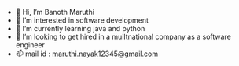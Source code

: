 - 👋 Hi, I’m Banoth Maruthi 
- 👀 I’m interested in software development
- 🌱 I’m currently learning java and python
- 💞️ I’m looking to get hired in a muiltnational company as a software engineer
- 📫 mail id : maruthi.nayak12345@gmail.com

<!---
Maruthi1225/Maruthi1225 is a ✨ special ✨ repository because its `README.md` (this file) appears on your GitHub profile.
You can click the Preview link to take a look at your changes.
--->
